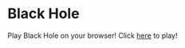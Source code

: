 # Black Hole

Play Black Hole on your browser! 
Click [here](https://github.com/xyntechx/BlackHole-Game) to play!
